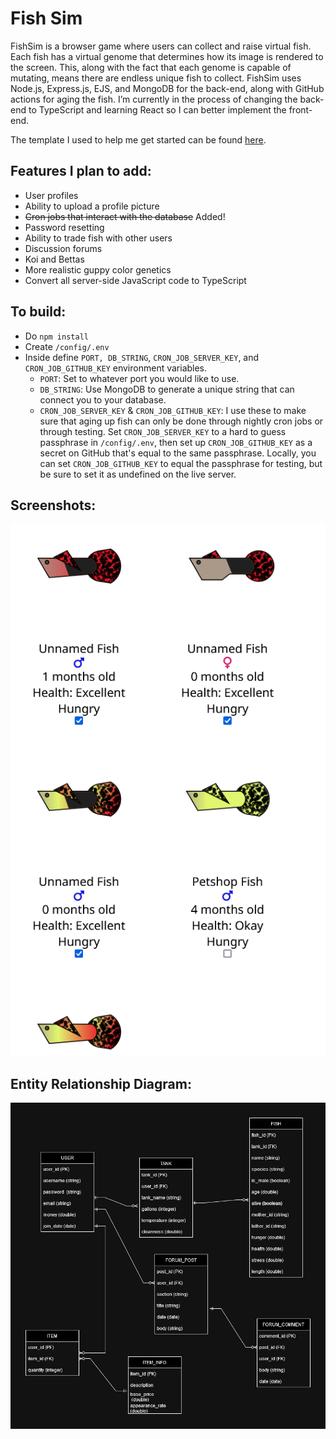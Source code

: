 # Fish Sim

FishSim is a browser game where users can collect and raise virtual fish. Each fish has a virtual genome that determines how its image is rendered to the screen. This, along with the fact that each genome is capable of mutating, means there are endless unique fish to collect. 
FishSim uses Node.js, Express.js, EJS, and MongoDB for the back-end, along with GitHub actions for aging the fish.  I’m currently in the process of changing the back-end to TypeScript and learning React so I can better implement the front-end.

The template I used to help me get started can be found [here](https://github.com/100devs/todo-mvc-auth-local).

## Features I plan to add:
- User profiles
- Ability to upload a profile picture
- ~~Cron jobs that interact with the database~~ Added!
- Password resetting
- Ability to trade fish with other users
- Discussion forums
- Koi and Bettas
- More realistic guppy color genetics
- Convert all server-side JavaScript code to TypeScript

## To build:
- Do `npm install`
- Create `/config/.env`
- Inside define `PORT, DB_STRING`, `CRON_JOB_SERVER_KEY`, and `CRON_JOB_GITHUB_KEY` environment variables.
  - `PORT`: Set to whatever port you would like to use.
  - `DB_STRING`: Use MongoDB to generate a unique string that can connect you to your database.
  - `CRON_JOB_SERVER_KEY` & `CRON_JOB_GITHUB_KEY`: I use these to make sure that aging up fish can only be done through nightly cron jobs or through testing. Set `CRON_JOB_SERVER_KEY` to a hard to guess passphrase in `/config/.env`, then set up `CRON_JOB_GITHUB_KEY` as a secret on GitHub that's equal to the same passphrase. Locally, you can set `CRON_JOB_GITHUB_KEY` to equal the passphrase for testing, but be sure to set it as undefined on the live server.

## Screenshots:

![A shreenshot of the fish in FishSim](https://github.com/ecarnovsky/ecarnovsky/blob/main/images/fish-1.png)

 
## Entity Relationship Diagram:

![ERD for FishSim](https://github.com/ecarnovsky/ecarnovsky/blob/main/images/fishsim-erd.drawio.png)
